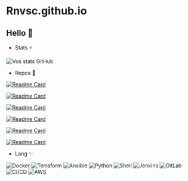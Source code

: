 # Rnvsc.github.io
## Hello 👋

- Stats ⚡

![Vos stats GitHub](https://github-readme-stats.vercel.app/api?username=CathalinaRanaivoarison&bg_color=30,e96443,904e95&title_color=fff&text_color=fff&show_icons=true&icon_color=ffff)

- Repos 🔭

[![Readme Card](https://github-readme-stats.vercel.app/api/pin/?username=CathalinaRanaivoarison&repo=Docker&show_owner=true&theme=cobalt)](https://github.com/CathalinaRanaivoarison/Docker)

[![Readme Card](https://github-readme-stats.vercel.app/api/pin/?username=CathalinaRanaivoarison&repo=Ansible&show_owner=true&theme=cobalt)](https://github.com/CathalinaRanaivoarison/Ansible)

[![Readme Card](https://github-readme-stats.vercel.app/api/pin/?username=CathalinaRanaivoarison&repo=Terraform&show_owner=true&theme=cobalt)](https://github.com/CathalinaRanaivoarison/Terraform)

[![Readme Card](https://github-readme-stats.vercel.app/api/pin/?username=CathalinaRanaivoarison&repo=Kubernetes&show_owner=true&theme=cobalt)](https://github.com/CathalinaRanaivoarison/Kubernetes)

[![Readme Card](https://github-readme-stats.vercel.app/api/pin/?username=CathalinaRanaivoarison&repo=Gitlab_CI-CD&show_owner=true&theme=cobalt)](https://github.com/CathalinaRanaivoarison/Gitlab_CI-CD)

[![Readme Card](https://github-readme-stats.vercel.app/api/pin/?username=CathalinaRanaivoarison&repo=Jenkins&show_owner=true&theme=cobalt)](https://github.com/CathalinaRanaivoarison/Jenkins)


- Lang ✨

<!--![Langages les plus utilisés](https://github-readme-stats.vercel.app/api/top-langs/?username=CathalinaRanaivoarison&langs_count=10&theme=tokyonight)-->
![Docker](https://img.shields.io/badge/-Docker-2496ED?style=flat-square&logo=docker&logoColor=white)
![Terraform](https://img.shields.io/badge/-Terraform-7B42BC?style=flat-square&logo=terraform&logoColor=white)
![Ansible](https://img.shields.io/badge/-Ansible-EE0000?style=flat-square&logo=ansible&logoColor=white)
![Python](https://img.shields.io/badge/-Python-3776AB?style=flat-square&logo=python&logoColor=white)
![Shell](https://img.shields.io/badge/-Shell-4EAA25?style=flat-square&logo=gnu-bash&logoColor=white)
![Jenkins](https://img.shields.io/badge/-Jenkins-D24939?style=flat-square&logo=jenkins&logoColor=white)
![GitLab](https://img.shields.io/badge/-GitLab-FCA121?style=flat-square&logo=gitlab&logoColor=white)
![CI/CD](https://img.shields.io/badge/-CI%2FCD-4285F4?style=flat-square&logo=google-cloud&logoColor=white)
![AWS](https://img.shields.io/badge/-AWS-232F3E?style=flat-square&logo=amazon-aws&logoColor=white)

